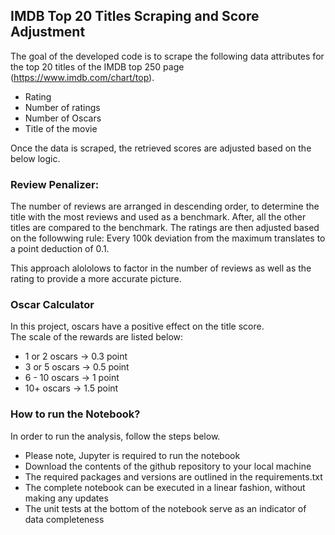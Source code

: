 ## IMDB Top 20 Titles Scraping and Score Adjustment

The goal of the developed code is to scrape the following data attributes for the top 20 titles of the IMDB top 250 page (https://www.imdb.com/chart/top). 

- Rating
- Number of ratings
- Number of Oscars
- Title of the movie

Once the data is scraped, the retrieved scores are adjusted based on the below logic. 

### Review Penalizer:

The number of reviews are arranged in descending order, to determine the title with the most reviews and used as a benchmark. After, all the other titles are compared  to the benchmark. The ratings are then adjusted based on the followwing rule: Every 100k deviation from the maximum translates to a point deduction of 0.1. 

This approach alololows to factor in the number of reviews as well as the rating to provide a more accurate picture. 

### Oscar Calculator

In this project, oscars have a positive effect on the title score.  
The scale of the rewards are listed below:

- 1 or 2 oscars → 0.3 point
- 3 or 5 oscars → 0.5 point
- 6 - 10 oscars → 1 point
- 10+ oscars → 1.5 point

### How to run the Notebook? 
In order to run the analysis, follow the steps below. 

- Please note, Jupyter is required to run the notebook 
- Download the contents of the github repository to your local machine
- The required packages and versions are outlined in the requirements.txt
- The complete notebook can be executed in a linear fashion, without making any updates
- The unit tests at the bottom of the notebook serve as an indicator of data completeness
